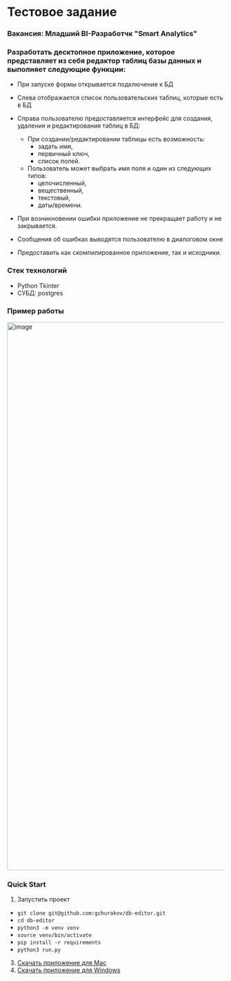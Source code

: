 # Тестовое задание 
### Вакансия: Младший BI-Разработчк "Smart Analytics"
### Разработать десктопное приложение, которое представляет из себя редактор таблиц базы данных и выполняет следующие функции:
- При запуске формы открывается подключение к БД 
- Слева отображается список пользовательских таблиц, которые есть в БД 
- Справа пользователю предоставляется интерфейс для создания, удаления и редактирования таблиц в БД: 
  - При создании/редактировании таблицы есть возможность:
    - задать имя,
    - первичный ключ,
    - список полей. 
  - Пользователь может выбрать имя поля и один из следующих типов:
    - целочисленный,
    - вещественный,
    - текстовый,
    - даты/времени. 
- При возникновении ошибки приложение не прекращает работу и не закрывается.
- Сообщения об ошибках выводятся пользователю в диалоговом окне

- Предоставить как скомпилированное приложение, так и исходники.

### Стек технологий
- Python Tkinter
- СУБД: postgres


### Пример работы

<img width="1270" alt="image" src="https://github.com/gchurakov/db-editor/assets/89835485/4da2e7ee-0fa1-469f-9b6f-195a6bce47ed">


### Quick Start

1. Запустить проект
- `git clone git@github.com:gchurakov/db-editor.git`
- `cd db-editor`
- `python3 -m venv venv`
- `source venv/bin/activate`
- `pip install -r requirements`
- `python3 run.py`

3. [Скачать приложение для Mac](https://github.com/gchurakov/db-editor/files/14222113/PostrgeSQL.GUI.Editor.app.zip)
4. [Скачать приложение для Windows](https://github.com/gchurakov/db-editor/files/14222128/PostrgeSQL.GUI.Editor.exe.zip)
